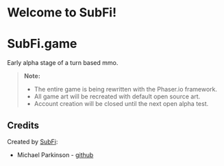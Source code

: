Welcome to SubFi!
===================

# SubFi.game 
Early alpha stage of a turn based mmo.

> **Note:**
> - The entire game is being rewritten with the Phaser.io framework.
> - All game art will be recreated with default open source art.
> - Account creation will be closed until the next open alpha test.

Credits
-------
Created by [SubFi](http://www.SubFi.info):

* Michael Parkinson - [github](https://github.com/QParkinson)
